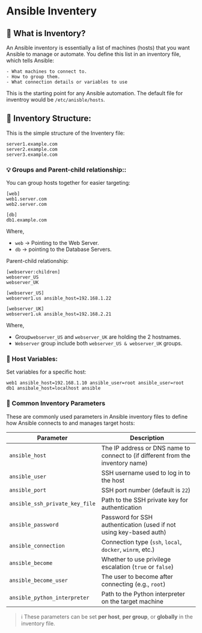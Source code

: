 # Ansible Inventery


## 🔧 What is  Inventory?

An Ansible inventory is essentially a list of machines (hosts) that you want Ansible to manage or automate. You define this list in an inventory file, which tells Ansible:

    - What machines to connect to.
    - How to group them.
    - What connection details or variables to use

This is the starting point for any Ansible automation. The default file for inventroy would be `/etc/anisble/hosts`.

## 🧩 Inventory Structure:

This is the simple structure of the Inventery file:
```
server1.example.com
server2.example.com
server3.example.com
```

### 💡 Groups and Parent-child relationship::

You can group hosts together for easier targeting:

```
[web]
web1.server.com
web2.server.com

[db]
db1.example.com
```
Where,<br>
- `web` -> Pointing to the Web Server. <br>
- `db` -> pointing to the Database Servers.


Parent-child relationship:
```
[webserver:children]
webserver_US
webserver_UK

[webserver_US]
webserver1.us ansible_host=192.168.1.22

[webserver_UK]
webserver1.uk ansible_host=192.168.2.21
```
Where, <br>
- Group`webserver_US` and `webserver_UK` are holding the 2 hostnames.
- `Webserver` group include both `webserver_US & webserver_UK` groups.

### 🔧 Host Variables:

Set variables for a specific host:
```
web1 ansible_host=192.168.1.10 ansible_user=root ansible_user=root
db1 ansibale_host=localhost ansible
```

### 🔧 Common Inventory Parameters

These are commonly used parameters in Ansible inventory files to define how Ansible connects to and manages target hosts:

| Parameter                         | Description                                                                 |
|----------------------------------|-----------------------------------------------------------------------------|
| `ansible_host`                   | The IP address or DNS name to connect to (if different from the inventory name) |
| `ansible_user`                   | SSH username used to log in to the host                                     |
| `ansible_port`                   | SSH port number (default is `22`)                                           |
| `ansible_ssh_private_key_file`  | Path to the SSH private key for authentication                              |
| `ansible_password`               | Password for SSH authentication (used if not using key-based auth)         |
| `ansible_connection`            | Connection type (`ssh`, `local`, `docker`, `winrm`, etc.)                   |
| `ansible_become`                | Whether to use privilege escalation (`true` or `false`)                     |
| `ansible_become_user`           | The user to become after connecting (e.g., `root`)                          |
| `ansible_python_interpreter`    | Path to the Python interpreter on the target machine                        |

> ℹ️ These parameters can be set **per host**, **per group**, or **globally** in the inventory file.








